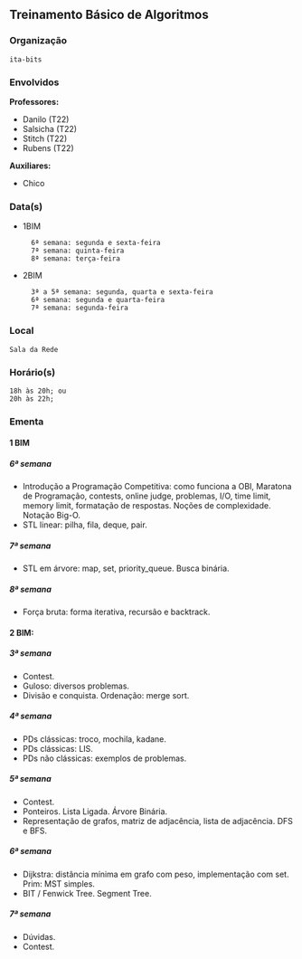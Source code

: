 ## Treinamento Básico de Algoritmos
### Organização
	ita-bits

### Envolvidos

**Professores:**
- Danilo (T22)
- Salsicha (T22)
- Stitch (T22)
- Rubens (T22)

**Auxiliares:**
- Chico

### Data(s)

- 1BIM

		6ª semana: segunda e sexta-feira
		7ª semana: quinta-feira
		8ª semana: terça-feira

- 2BIM

		3ª a 5ª semana: segunda, quarta e sexta-feira
		6ª semana: segunda e quarta-feira
		7ª semana: segunda-feira
	
	
### Local
	Sala da Rede
	
### Horário(s)
	18h às 20h; ou
	20h às 22h;
	
### Ementa
#### 1 BIM
##### 6ª semana
- Introdução a Programação Competitiva: como funciona a OBI, Maratona de Programação, contests, online judge,
problemas, I/O, time limit, memory limit, formatação de respostas. Noções de complexidade. Notação Big-O.
- STL linear: pilha, fila, deque, pair.
##### 7ª semana
- STL em árvore: map, set, priority_queue. Busca binária.
##### 8ª semana
- Força bruta: forma iterativa, recursão e backtrack.

#### 2 BIM:
##### 3ª semana
- Contest.
- Guloso: diversos problemas.
- Divisão e conquista. Ordenação: merge sort.
##### 4ª semana
- PDs clássicas: troco, mochila, kadane.
- PDs clássicas: LIS.
- PDs não clássicas: exemplos de problemas.
##### 5ª semana
- Contest.
- Ponteiros. Lista Ligada. Árvore Binária.
- Representação de grafos, matriz de adjacência, lista de adjacência. DFS e BFS.
##### 6ª semana
- Dijkstra: distância mínima em grafo com peso, implementação com set. Prim: MST simples.
- BIT / Fenwick Tree. Segment Tree.
##### 7ª semana
- Dúvidas.
- Contest.
